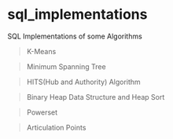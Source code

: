# sql_implementations
SQL Implementations of some Algorithms

> K-Means

> Minimum Spanning Tree

> HITS(Hub and Authority) Algorithm

> Binary Heap Data Structure and Heap Sort

> Powerset

> Articulation Points
